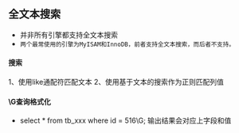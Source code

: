 ## 全文本搜索
* 并非所有引擎都支持全文本搜索
* `两个最常使用的引擎为MyISAM和InnoDB，前者支持全文本搜索，而后者不支持。`

#### 搜索
1、使用like通配符匹配文本
2、使用基于文本的搜索作为正则匹配列值


#### \G查询格式化
* select * from tb_xxx where id = 516\G; 输出结果会对应上字段和值
